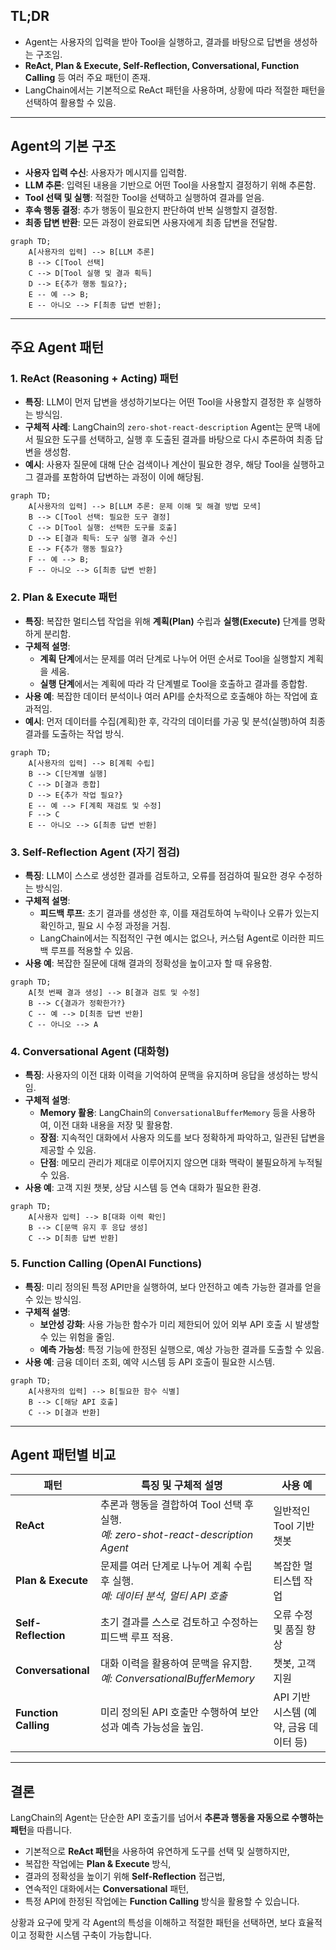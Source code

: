 ## TL;DR

- Agent는 사용자의 입력을 받아 Tool을 실행하고, 결과를 바탕으로 답변을 생성하는 구조임.
- **ReAct, Plan & Execute, Self-Reflection, Conversational, Function Calling** 등 여러 주요 패턴이 존재.
- LangChain에서는 기본적으로 ReAct 패턴을 사용하며, 상황에 따라 적절한 패턴을 선택하여 활용할 수 있음.

---

## Agent의 기본 구조

- **사용자 입력 수신**: 사용자가 메시지를 입력함.
- **LLM 추론**: 입력된 내용을 기반으로 어떤 Tool을 사용할지 결정하기 위해 추론함.
- **Tool 선택 및 실행**: 적절한 Tool을 선택하고 실행하여 결과를 얻음.
- **후속 행동 결정**: 추가 행동이 필요한지 판단하여 반복 실행할지 결정함.
- **최종 답변 반환**: 모든 과정이 완료되면 사용자에게 최종 답변을 전달함.

```mermaid
graph TD;
    A[사용자의 입력] --> B[LLM 추론]
    B --> C[Tool 선택]
    C --> D[Tool 실행 및 결과 획득]
    D --> E{추가 행동 필요?};
    E -- 예 --> B;
    E -- 아니오 --> F[최종 답변 반환];
```

---

## 주요 Agent 패턴

### 1. ReAct (Reasoning + Acting) 패턴

- **특징**: LLM이 먼저 답변을 생성하기보다는 어떤 Tool을 사용할지 결정한 후 실행하는 방식임.
- **구체적 사례**: LangChain의 `zero-shot-react-description` Agent는 문맥 내에서 필요한 도구를 선택하고, 실행 후 도출된 결과를 바탕으로 다시 추론하여 최종 답변을 생성함.
- **예시**: 사용자 질문에 대해 단순 검색이나 계산이 필요한 경우, 해당 Tool을 실행하고 그 결과를 포함하여 답변하는 과정이 이에 해당됨.

```mermaid
graph TD;
    A[사용자의 입력] --> B[LLM 추론: 문제 이해 및 해결 방법 모색]
    B --> C[Tool 선택: 필요한 도구 결정]
    C --> D[Tool 실행: 선택한 도구를 호출]
    D --> E[결과 획득: 도구 실행 결과 수신]
    E --> F{추가 행동 필요?}
    F -- 예 --> B;
    F -- 아니오 --> G[최종 답변 반환]

```

### 2. Plan & Execute 패턴

- **특징**: 복잡한 멀티스텝 작업을 위해 **계획(Plan)** 수립과 **실행(Execute)** 단계를 명확하게 분리함.
- **구체적 설명**:
    - **계획 단계**에서는 문제를 여러 단계로 나누어 어떤 순서로 Tool을 실행할지 계획을 세움.
    - **실행 단계**에서는 계획에 따라 각 단계별로 Tool을 호출하고 결과를 종합함.
- **사용 예**: 복잡한 데이터 분석이나 여러 API를 순차적으로 호출해야 하는 작업에 효과적임.
- **예시**: 먼저 데이터를 수집(계획)한 후, 각각의 데이터를 가공 및 분석(실행)하여 최종 결과를 도출하는 작업 방식.

```mermaid
graph TD;
    A[사용자의 입력] --> B[계획 수립]
    B --> C[단계별 실행]
    C --> D[결과 종합]
    D --> E{추가 작업 필요?}
    E -- 예 --> F[계획 재검토 및 수정]
    F --> C
    E -- 아니오 --> G[최종 답변 반환]

```

### 3. Self-Reflection Agent (자기 점검)

- **특징**: LLM이 스스로 생성한 결과를 검토하고, 오류를 점검하여 필요한 경우 수정하는 방식임.
- **구체적 설명**:
    - **피드백 루프**: 초기 결과를 생성한 후, 이를 재검토하여 누락이나 오류가 있는지 확인하고, 필요 시 수정 과정을 거침.
    - LangChain에서는 직접적인 구현 예시는 없으나, 커스텀 Agent로 이러한 피드백 루프를 적용할 수 있음.
- **사용 예**: 복잡한 질문에 대해 결과의 정확성을 높이고자 할 때 유용함.

```mermaid
graph TD;
    A[첫 번째 결과 생성] --> B[결과 검토 및 수정]
    B --> C{결과가 정확한가?}
    C -- 예 --> D[최종 답변 반환]
    C -- 아니오 --> A
```

### 4. Conversational Agent (대화형)

- **특징**: 사용자의 이전 대화 이력을 기억하여 문맥을 유지하며 응답을 생성하는 방식임.
- **구체적 설명**:
    - **Memory 활용**: LangChain의 `ConversationalBufferMemory` 등을 사용하여, 이전 대화 내용을 저장 및 활용함.
    - **장점**: 지속적인 대화에서 사용자 의도를 보다 정확하게 파악하고, 일관된 답변을 제공할 수 있음.
    - **단점**: 메모리 관리가 제대로 이루어지지 않으면 대화 맥락이 불필요하게 누적될 수 있음.
- **사용 예**: 고객 지원 챗봇, 상담 시스템 등 연속 대화가 필요한 환경.

```mermaid
graph TD;
    A[사용자 입력] --> B[대화 이력 확인]
    B --> C[문맥 유지 후 응답 생성]
    C --> D[최종 답변 반환]
```

### 5. Function Calling (OpenAI Functions)

- **특징**: 미리 정의된 특정 API만을 실행하여, 보다 안전하고 예측 가능한 결과를 얻을 수 있는 방식임.
- **구체적 설명**:
    - **보안성 강화**: 사용 가능한 함수가 미리 제한되어 있어 외부 API 호출 시 발생할 수 있는 위험을 줄임.
    - **예측 가능성**: 특정 기능에 한정된 실행으로, 예상 가능한 결과를 도출할 수 있음.
- **사용 예**: 금융 데이터 조회, 예약 시스템 등 API 호출이 필요한 시스템.

```mermaid
graph TD;
    A[사용자의 입력] --> B[필요한 함수 식별]
    B --> C[해당 API 호출]
    C --> D[결과 반환]
```

---

## Agent 패턴별 비교

| 패턴                   | 특징 및 구체적 설명                                               | 사용 예                           |
| -------------------- | ------------------------------------------------------------ | ------------------------------- |
| **ReAct**            | 추론과 행동을 결합하여 Tool 선택 후 실행. <br> *예: zero-shot-react-description Agent* | 일반적인 Tool 기반 챗봇             |
| **Plan & Execute**   | 문제를 여러 단계로 나누어 계획 수립 후 실행. <br> *예: 데이터 분석, 멀티 API 호출* | 복잡한 멀티스텝 작업                |
| **Self-Reflection**  | 초기 결과를 스스로 검토하고 수정하는 피드백 루프 적용.            | 오류 수정 및 품질 향상               |
| **Conversational**   | 대화 이력을 활용하여 문맥을 유지함. <br> *예: ConversationalBufferMemory* | 챗봇, 고객 지원                    |
| **Function Calling** | 미리 정의된 API 호출만 수행하여 보안성과 예측 가능성을 높임.         | API 기반 시스템 (예약, 금융 데이터 등) |

---

## 결론

LangChain의 Agent는 단순한 API 호출기를 넘어서 **추론과 행동을 자동으로 수행하는 패턴**을 따릅니다.

- 기본적으로 **ReAct 패턴**을 사용하여 유연하게 도구를 선택 및 실행하지만,
- 복잡한 작업에는 **Plan & Execute** 방식,
- 결과의 정확성을 높이기 위해 **Self-Reflection** 접근법,
- 연속적인 대화에서는 **Conversational** 패턴,
- 특정 API에 한정된 작업에는 **Function Calling** 방식을 활용할 수 있습니다.

상황과 요구에 맞게 각 Agent의 특성을 이해하고 적절한 패턴을 선택하면, 보다 효율적이고 정확한 시스템 구축이 가능합니다.
